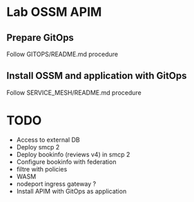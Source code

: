 # Lab OSSM APIM
## Prepare GitOps
Follow GITOPS/README.md procedure

## Install OSSM and application with GitOps
Follow SERVICE_MESH/README.md procedure

# TODO 
- Access to external DB
- Deploy smcp 2
- Deploy bookinfo (reviews v4) in smcp 2
- Configure bookinfo with federation
- filtre with policies
- WASM
- nodeport ingress gateway ?
- Install APIM with GitOps as application
